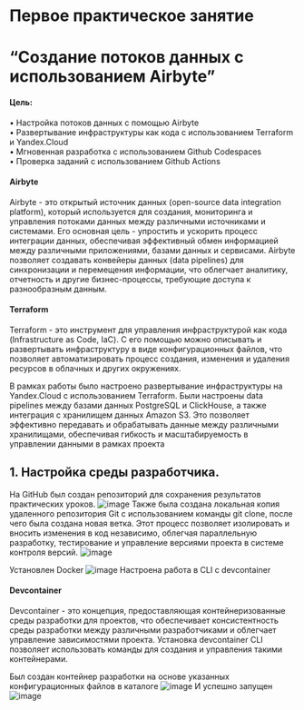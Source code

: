 # Первое практическое занятие
# “Создание потоков данных с использованием Airbyte”

#### Цель:
• Настройка потоков данных с помощью Airbyte     
• Развертывание инфраструктуры как кода с использованием Terraform и Yandex.Cloud    
• Мгновенная разработка с использованием Github Codespaces    
• Проверка заданий с использованием Github Actions   

#### Airbyte
Airbyte - это открытый источник данных (open-source data integration platform), который используется для создания, мониторинга и управления потоками данных между различными источниками и системами. Его основная цель - упростить и ускорить процесс интеграции данных, обеспечивая эффективный обмен информацией между различными приложениями, базами данных и сервисами. Airbyte позволяет создавать конвейеры данных (data pipelines) для синхронизации и перемещения информации, что облегчает аналитику, отчетность и другие бизнес-процессы, требующие доступа к разнообразным данным.

#### Terraform
Terraform - это инструмент для управления инфраструктурой как кода (Infrastructure as Code, IaC). С его помощью можно описывать и развертывать инфраструктуру в виде конфигурационных файлов, что позволяет автоматизировать процесс создания, изменения и удаления ресурсов в облачных и других окружениях.

В рамках работы было настроено развертывание инфраструктуры на Yandex.Cloud с использованием Terraform. Были настроены data pipelines между базами данных PostgreSQL и ClickHouse, а также интеграция с хранилищем данных Amazon S3. Это позволяет эффективно передавать и обрабатывать данные между различными хранилищами, обеспечивая гибкость и масштабируемость в управлении данными в рамках проекта

## 1.	Настройка среды разработчика.

На GitHub был создан репозиторий для сохранения результатов практических уроков.
![image](https://github.com/elenasamsonenko/data_warehouse_analyst/assets/129121912/cc618ff8-dd12-47fb-8e37-8f6ba83ab96b)
Также была создана локальная копия удаленного репозитория Git с использованием команды git clone, после чего была создана новая ветка. Этот процесс позволяет изолировать и вносить изменения в код независимо, облегчая параллельную разработку, тестирование и управление версиями проекта в системе контроля версий.
![image](https://github.com/elenasamsonenko/data_warehouse_analyst/assets/129121912/b7d6fe60-1882-4264-852c-09a8390d6bd8)

Установлен Docker
![image](https://github.com/elenasamsonenko/data_warehouse_analyst/assets/129121912/b39ae922-6121-4eff-8c5d-c13965a510ed)
Настроена работа в CLI c devcontainer
#### Devcontainer
Devcontainer - это концепция, предоставляющая контейнеризованные среды разработки для проектов, что обеспечивает консистентность среды разработки между различными разработчиками и облегчает управление зависимостями проекта. Установка devcontainer CLI позволяет использовать команды для создания и управления такими контейнерами. 

Был создан контейнер разработки на основе указанных конфигурационных файлов в каталоге
![image](https://github.com/elenasamsonenko/data_warehouse_analyst/assets/129121912/ec066982-f918-4e49-8960-1fbb69903eca)
И успешно запущен 
![image](https://github.com/elenasamsonenko/data_warehouse_analyst/assets/129121912/746c89a6-1fae-4ffd-be2d-13e4a7302d30)





















